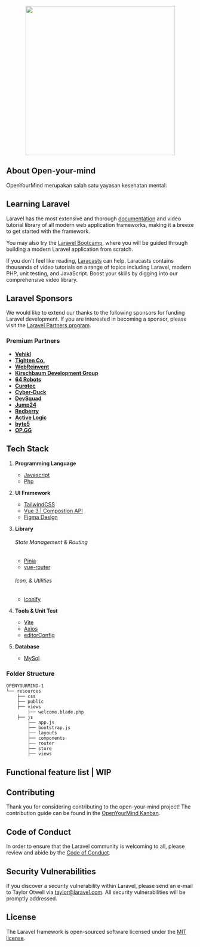 <p align="center">
    <a href="https://laravel.com" target="_blank">
<img src="https://github.com/openyourmind-indo/OpenYourMind-1/assets/92313885/0229031f-177e-4a8b-a8d4-5a8cdf9df4b7" width="400"/>   
</a>
</p>


## About Open-your-mind

OpenYourMind merupakan salah satu yayasan kesehatan mental:


## Learning Laravel

Laravel has the most extensive and thorough [documentation](https://laravel.com/docs) and video tutorial library of all modern web application frameworks, making it a breeze to get started with the framework.

You may also try the [Laravel Bootcamp](https://bootcamp.laravel.com), where you will be guided through building a modern Laravel application from scratch.

If you don't feel like reading, [Laracasts](https://laracasts.com) can help. Laracasts contains thousands of video tutorials on a range of topics including Laravel, modern PHP, unit testing, and JavaScript. Boost your skills by digging into our comprehensive video library.

## Laravel Sponsors

We would like to extend our thanks to the following sponsors for funding Laravel development. If you are interested in becoming a sponsor, please visit the [Laravel Partners program](https://partners.laravel.com).

### Premium Partners

- **[Vehikl](https://vehikl.com/)**
- **[Tighten Co.](https://tighten.co)**
- **[WebReinvent](https://webreinvent.com/)**
- **[Kirschbaum Development Group](https://kirschbaumdevelopment.com)**
- **[64 Robots](https://64robots.com)**
- **[Curotec](https://www.curotec.com/services/technologies/laravel/)**
- **[Cyber-Duck](https://cyber-duck.co.uk)**
- **[DevSquad](https://devsquad.com/hire-laravel-developers)**
- **[Jump24](https://jump24.co.uk)**
- **[Redberry](https://redberry.international/laravel/)**
- **[Active Logic](https://activelogic.com)**
- **[byte5](https://byte5.de)**
- **[OP.GG](https://op.gg)**

## Tech Stack 
1) **Programming Language**
	- [Javascript](https://developer.mozilla.org/en-US/docs/Web/JavaScript)
	- [Php](https://www.php.net/docs.php) 
2) **UI Framework**
	- [TailwindCSS](https://tailwindcss.com/docs/installation)
	- [Vue 3 | Compostion API](https://vuejs.org/)
	- [Figma Design](https://www.figma.com/design/M0OLhq79tPDbdJkrQLvYfP/desain-OYM?node-id=118-1311&t=mvA5yq06ixh7SWIQ-1)

3) **Library** 
	<!-- ###### Chart & Visualizations
	- [jsvectormap](https://jvm-docs.vercel.app/)
	- [vue3-apexcharts](https://apexcharts.com/docs/vue-charts/) -->
	<!-- ###### Forms Validation
	- [Formkit](https://formkit.com/) -->
	###### State Management & Routing
	- [Pinia](https://pinia.vuejs.org/)
	- [vue-router](https://router.vuejs.org/)
	###### Icon, & Utilities 
	- [iconify](https://iconify.design)
	<!-- - [VueUse](https://vueuse.org/)
	- [Vuefire](https://vuefire.vuejs.org/) -->
	<!-- ###### Excel Converter
	- [vue-json-excel3](https://github.com/pratik227/vue3-json-excel.git) -->
4) **Tools & Unit Test**
	- [Vite](https://vitejs.dev/)
	<!-- - [Vitest](https://vitest.dev/)
	- [Eslint](https://eslint.org/docs/latest/use/getting-started) -->
	- [Axios](https://axios-http.com/)
	- [editorConfig](https://editorconfig.org/)
5) **Database**
	- [MySql](https://dev.mysql.com/doc/)
<!-- 6) **Api**
	  - [Data Indoensia](https://www.emsifa.com/api-wilayah-indonesia/) -->

### Folder Structure
	OPENYOURMIND-1
	└── resources
		├── css
		├── public
		├── views
            ├── welcome.blade.php
		├── js
		    ├── app.js
		    ├── bootstrap.js
		    ├── layouts
		    ├── components
		    ├── router
		    ├── store
		    ├── views
            
## Functional feature list | WIP
<!-- ### Register & login feature
- User dapat register melalui email, ataupun auth dari google secara langsung. 
- Terdapat form validation ketika register, dan vertifikasi dari email yang di daftarkan agar bisa mengakses & mengurangi bot/spam
- User dapat Login secara langsung ketika sudah register
- Terdapat fiture forgot password dan show password  
### Form 
- Admin/User dapat melakukan penginputan data karyawan berdasarkan name, age, and more. 
- Terdapat alerts ketika sukses melakukan input data karyawan 
### Dashboard 
- Menampilkan total input admin
- Menampilkan total input all admin
- Visualisasi data donuts, berdasarkan status_karyawan
- Visualisasi data berdasarkan provinsi karyawan
- Visualisasi data dari bulan input admin
### Dashboard Data Karyawan
- Menampilkan Data list karyawan
- Filter berdasarkan Provinsi, Kota, Kecamatan, Kelurahan
- Export Data Karyawan to excel file.xls
### Profile
- Update Displayname
- Update PhotoUrl
- Uploud file images store in storage firebase
- Delete photo users
- Cancel uploud photo users -->

## Contributing

Thank you for considering contributing to the open-your-mind project! The contribution guide can be found in the [OpenYourMind Kanban](https://github.com/orgs/openyourmind-indo/discussions/30).

## Code of Conduct

In order to ensure that the Laravel community is welcoming to all, please review and abide by the [Code of Conduct](https://laravel.com/docs/contributions#code-of-conduct).

## Security Vulnerabilities

If you discover a security vulnerability within Laravel, please send an e-mail to Taylor Otwell via [taylor@laravel.com](mailto:taylor@laravel.com). All security vulnerabilities will be promptly addressed.

## License

The Laravel framework is open-sourced software licensed under the [MIT license](https://opensource.org/licenses/MIT).
